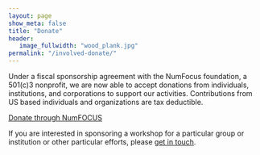 ```yaml
---
layout: page
show_meta: false
title: "Donate"
header:
   image_fullwidth: "wood_plank.jpg"
permalink: "/involved-donate/"
---
```


Under a fiscal sponsorship agreement with the NumFocus foundation, a 501(c)3 nonprofit, we are now able to accept donations from individuals, institutions, and corporations to support our activities. Contributions from US based individuals and organizations are tax deductible.

[Donate through NumFOCUS](https://www.flipcause.com/widget/MjI1NQ==)

If you are interested in sponsoring a workshop for a particular group or institution
or other particular efforts, please [get in touch](mailto:team@carpentries.org).
